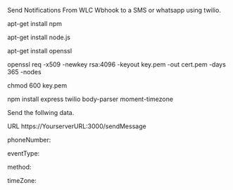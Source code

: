 Send Notifications From WLC Wbhook to a SMS or whatsapp using twilio.



apt-get install npm

apt-get install node.js

apt-get install openssl 


openssl req -x509 -newkey rsa:4096 -keyout key.pem -out cert.pem -days 365 -nodes

chmod 600 key.pem


npm install express twilio body-parser moment-timezone


Send the follwing data. 

URL https://YourserverURL:3000/sendMessage

phoneNumber:

eventType:

method:

timeZone:
